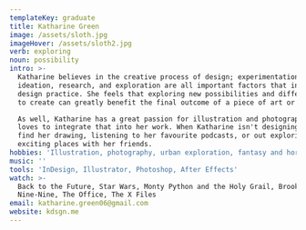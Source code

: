 ```yaml
---
templateKey: graduate
title: Katharine Green
image: /assets/sloth.jpg
imageHover: /assets/sloth2.jpg
verb: exploring
noun: possibility
intro: >-
  Katharine believes in the creative process of design; experimentation,
  ideation, research, and exploration are all important factors that inform her
  design practice. She feels that exploring new possibilities and different ways
  to create can greatly benefit the final outcome of a piece of art or design. 

  As well, Katharine has a great passion for illustration and photography and
  loves to integrate that into her work. When Katharine isn't designing you can
  find her drawing, listening to her favourite podcasts, or out exploring
  exciting places with her friends.   
hobbies: 'Illustration, photography, urban exploration, fantasy and horror'
music: ''
tools: 'InDesign, Illustrator, Photoshop, After Effects'
watch: >-
  Back to the Future, Star Wars, Monty Python and the Holy Grail, Brooklynn
  Nine-Nine, The Office, The X Files
email: katharine.green06@gmail.com
website: kdsgn.me
---
```


